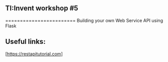 ## TI:Invent workshop #5  
========================
Building your own Web Service API using Flask

## Useful links:
[https://restapitutorial.com]
